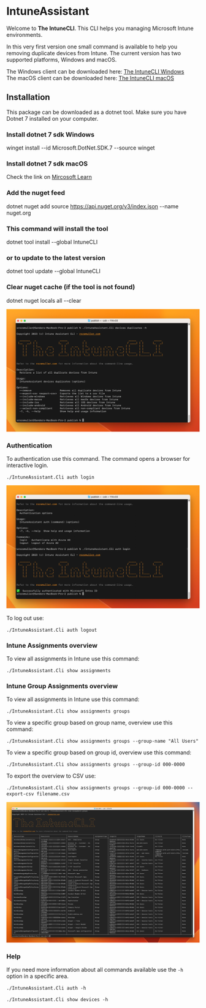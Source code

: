 # IntuneAssistant

Welcome to **The IntuneCLI**. This CLI helps you managing Microsoft Intune environments. 

In this very first version one small command is available to help you removing duplicate devices from Intune.
The current version has two supported platforms, Windows and macOS.  

The Windows client can be downloaded here: [The IntuneCLI Windows](https://github.com/srozemuller/IntuneAssistant/blob/main/ClientDownloads/Windows/intunecli-win-x64-v1.1.exe)  
The macOS client can be downloaded here: [The IntuneCLI macOS](https://github.com/srozemuller/IntuneAssistant/blob/main/ClientDownloads/macOS/intunecli-osx-arm64-v1.1)

## Installation
This package can be downloaded as a dotnet tool. Make sure you have Dotnet 7 installed on your computer. 

### Install dotnet 7 sdk Windows
winget install --id Microsoft.DotNet.SDK.7 --source winget

### Install dotnet 7 sdk macOS
Check the link on [Mircosoft Learn](https://learn.microsoft.com/en-us/dotnet/core/install/macos)

### Add the nuget feed
dotnet nuget add source https://api.nuget.org/v3/index.json --name nuget.org

### This command will install the tool
dotnet tool install --global IntuneCLI

### or to update to the latest version
dotnet tool update --global IntuneCLI

### Clear nuget cache (if the tool is not found)
dotnet nuget locals all --clear

![theintuneCLI.png](Documentation%2Fimages%2FtheintuneCLI.png)

### Authentication
To authentication use this command. The command opens a browser for interactive login.

```shell
./IntuneAssistant.Cli auth login
```

![cliLogin.jpeg](Documentation%2Fimages%2FcliLogin.jpeg)

To log out use:
```shell
./IntuneAssistant.Cli auth logout
```

### Intune Assignments overview
To view all assignments in Intune use this command:
```shell
./IntuneAssistant.Cli show assignments
```

### Intune Group Assignments overview
To view all assignments in Intune use this command:
```shell
./IntuneAssistant.Cli show assignments groups
```

To view a specific group based on group name, overview use this command:
```shell
./IntuneAssistant.Cli show assignments groups --group-name "All Users"
```
To view a specific group based on group id, overview use this command:
```shell
./IntuneAssistant.Cli show assignments groups --group-id 000-0000
```

To export the overview to CSV use:
```shell
./IntuneAssistant.Cli show assignments groups --group-id 000-0000 --export-csv filename.csv
```

![intune-groupoverview](Documentation/images/intune-groupoverview.jpeg)

### Help
If you need more information about all commands available use the `-h` option in a specific area.

```shell
./IntuneAssistant.Cli auth -h
```

```shell
./IntuneAssistant.Cli show devices -h
```

